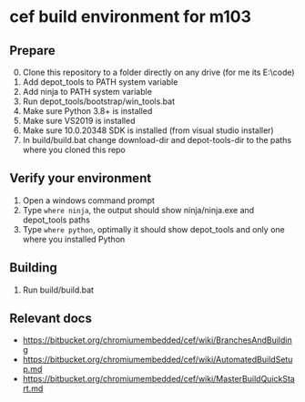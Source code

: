 # cef build environment for m103

## Prepare
0. Clone this repository to a folder directly on any drive (for me its E:\code)
1. Add depot_tools to PATH system variable
2. Add ninja to PATH system variable
3. Run depot_tools/bootstrap/win_tools.bat
4. Make sure Python 3.8+ is installed
5. Make sure VS2019 is installed
6. Make sure 10.0.20348 SDK is installed (from visual studio installer)
7. In build/build.bat change download-dir and depot-tools-dir to the paths where you cloned this repo

## Verify your environment
1. Open a windows command prompt
2. Type `where ninja`, the output should show ninja/ninja.exe and depot_tools paths
3. Type `where python`, optimally it should show depot_tools and only one where you installed Python

## Building
1. Run build/build.bat

## Relevant docs
- https://bitbucket.org/chromiumembedded/cef/wiki/BranchesAndBuilding
- https://bitbucket.org/chromiumembedded/cef/wiki/AutomatedBuildSetup.md
- https://bitbucket.org/chromiumembedded/cef/wiki/MasterBuildQuickStart.md